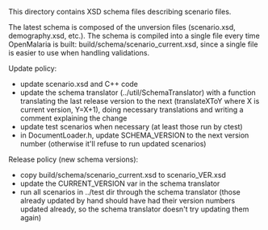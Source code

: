 This directory contains XSD schema files describing scenario files.

The latest schema is composed of the unversion files (scenario.xsd,
demography.xsd, etc.). The schema is compiled into a single file every time
OpenMalaria is built: build/schema/scenario_current.xsd, since a single file is
easier to use when handling validations.

Update policy:
*   update scenario.xsd and C++ code
*   update the schema translator (../util/SchemaTranslator) with a function translating the last release version to the next (translateXToY where X is current version, Y=X+1), doing necessary translations and writing a comment explaining the change
*   update test scenarios when necessary (at least those run by ctest)
*   in DocumentLoader.h, update SCHEMA_VERSION to the next version number (otherwise it'll refuse to run updated scenarios)

Release policy (new schema versions):
*   copy build/schema/scenario_current.xsd to scenario_VER.xsd
*   update the CURRENT_VERSION var in the schema translator
*   run all scenarios in ../test dir through the schema translator (those already updated by hand should have had their version numbers updated already, so the schema translator doesn't try updating them again)
